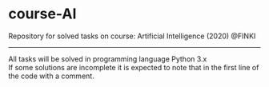 # course-AI
Repository for solved tasks on course: Artificial Intelligence (2020) @FINKI 
___________________________
All tasks will be solved in programming language Python 3.x   
If some solutions are incomplete it is expected to note that in the first line of the code with a comment.
